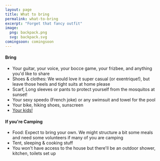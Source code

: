 ```yaml
---
layout: page
title: What to bring
permalink: what-to-bring
excerpt: "Forget that fancy outfit"
image:
  png: backpack.png
  svg: backpack.svg
comingsoon: comingsoon
---
```



#### Bring

* Your guitar, your voice, your bocce game, your frizbee, and anything you'd like to share
* Shoes & clothes: We would love it super casual (or exentrique!), but leave those heels and tight suits at home please
* Scarf, Long sleeves or pants to protect yourself from the mosquitos at sunset!
* Your sexy speedo (French joke) or any swimsuit and towel for the pool
* Your bike, hiking shoes, sunscreen 
* [Your kids!](/kids)


#### If you're Camping

* Food: Expect to bring your own. We might structure a bit some meals and need some volunteers if many of you are camping 
* Tent, sleeping & cooking stuff
* You won't have access to the house but there'll be an outdoor shower, kitchen, toilets set up


